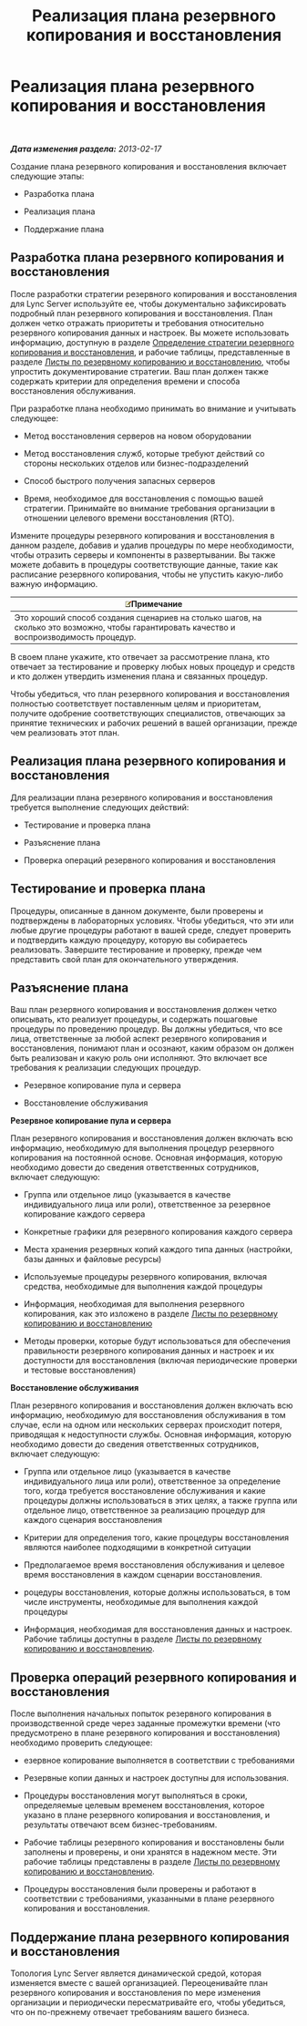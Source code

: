 ﻿---
title: Реализация плана резервного копирования и восстановления
TOCTitle: Реализация плана резервного копирования и восстановления
ms:assetid: 9f562ef1-3804-41e2-b3e4-d45b2e8c63c9
ms:mtpsurl: https://technet.microsoft.com/ru-ru/library/Hh202183(v=OCS.15)
ms:contentKeyID: 52058286
ms.date: 05/19/2016
mtps_version: v=OCS.15
ms.translationtype: HT
---

# Реализация плана резервного копирования и восстановления

 

_**Дата изменения раздела:** 2013-02-17_

Создание плана резервного копирования и восстановления включает следующие этапы:

  - Разработка плана

  - Реализация плана

  - Поддержание плана

## Разработка плана резервного копирования и восстановления

После разработки стратегии резервного копирования и восстановления для Lync Server используйте ее, чтобы документально зафиксировать подробный план резервного копирования и восстановления. План должен четко отражать приоритеты и требования относительно резервного копирования данных и настроек. Вы можете использовать информацию, доступную в разделе [Определение стратегии резервного копирования и восстановления](lync-server-2013-establishing-a-backup-and-restoration-strategy.md), и рабочие таблицы, представленные в разделе [Листы по резервному копированию и восстановлению](lync-server-2013-backup-and-restoration-worksheets.md), чтобы упростить документирование стратегии. Ваш план должен также содержать критерии для определения времени и способа восстановления обслуживания.

При разработке плана необходимо принимать во внимание и учитывать следующее:

  - Метод восстановления серверов на новом оборудовании

  - Метод восстановления служб, которые требуют действий со стороны нескольких отделов или бизнес-подразделений

  - Способ быстрого получения запасных серверов

  - Время, необходимое для восстановления с помощью вашей стратегии. Принимайте во внимание требования организации в отношении целевого времени восстановления (RTO).

Измените процедуры резервного копирования и восстановления в данном разделе, добавив и удалив процедуры по мере необходимости, чтобы отразить серверы и компоненты в развертывании. Вы также можете добавить в процедуры соответствующие данные, такие как расписание резервного копирования, чтобы не упустить какую-либо важную информацию.

<table>
<thead>
<tr class="header">
<th><img src="images/Gg398412.note(OCS.15).gif" title="note" alt="note" />Примечание</th>
</tr>
</thead>
<tbody>
<tr class="odd">
<td>Это хороший способ создания сценариев на столько шагов, на сколько это возможно, чтобы гарантировать качество и воспроизводимость процедур.</td>
</tr>
</tbody>
</table>


В своем плане укажите, кто отвечает за рассмотрение плана, кто отвечает за тестирование и проверку любых новых процедур и средств и кто должен утвердить изменения плана и связанных процедур.

Чтобы убедиться, что план резервного копирования и восстановления полностью соответствует поставленным целям и приоритетам, получите одобрение соответствующих специалистов, отвечающих за принятие технических и рабочих решений в вашей организации, прежде чем реализовать этот план.

## Реализация плана резервного копирования и восстановления

Для реализации плана резервного копирования и восстановления требуется выполнение следующих действий:

  - Тестирование и проверка плана

  - Разъяснение плана

  - Проверка операций резервного копирования и восстановления

## Тестирование и проверка плана

Процедуры, описанные в данном документе, были проверены и подтверждены в лабораторных условиях. Чтобы убедиться, что эти или любые другие процедуры работают в вашей среде, следует проверить и подтвердить каждую процедуру, которую вы собираетесь реализовать. Завершите тестирование и проверку, прежде чем представить свой план для окончательного утверждения.

## Разъяснение плана

Ваш план резервного копирования и восстановления должен четко описывать, кто реализует процедуры, и содержать пошаговые процедуры по проведению процедур. Вы должны убедиться, что все лица, ответственные за любой аспект резервного копирования и восстановления, понимают план и осознают, каким образом он должен быть реализован и какую роль они исполняют. Это включает все требования к реализации следующих процедур.

  - Резервное копирование пула и сервера

  - Восстановление обслуживания

**Резервное копирование пула и сервера**

План резервного копирования и восстановления должен включать всю информацию, необходимую для выполнения процедур резервного копирования на постоянной основе. Основная информация, которую необходимо довести до сведения ответственных сотрудников, включает следующую:

  - Группа или отдельное лицо (указывается в качестве индивидуального лица или роли), ответственное за резервное копирование каждого сервера

  - Конкретные графики для резервного копирования каждого сервера

  - Места хранения резервных копий каждого типа данных (настройки, базы данных и файловые ресурсы)

  - Используемые процедуры резервного копирования, включая средства, необходимые для выполнения каждой процедуры

  - Информация, необходимая для выполнения резервного копирования, как это изложено в разделе [Листы по резервному копированию и восстановлению](lync-server-2013-backup-and-restoration-worksheets.md)

  - Методы проверки, которые будут использоваться для обеспечения правильности резервного копирования данных и настроек и их доступности для восстановления (включая периодические проверки и тестовые восстановления)

**Восстановление обслуживания**

План резервного копирования и восстановления должен включать всю информацию, необходимую для восстановления обслуживания в том случае, если на одном или нескольких серверах происходит потеря, приводящая к недоступности службы. Основная информация, которую необходимо довести до сведения ответственных сотрудников, включает следующую:

  - Группа или отдельное лицо (указывается в качестве индивидуального лица или роли), ответственное за определение того, когда требуется восстановление обслуживания и какие процедуры должны использоваться в этих целях, а также группа или отдельное лицо, ответственное за реализацию процедур для каждого сценария восстановления

  - Критерии для определения того, какие процедуры восстановления являются наиболее подходящими в конкретной ситуации

  - Предполагаемое время восстановления обслуживания и целевое время восстановления в каждом сценарии восстановления.

  - роцедуры восстановления, которые должны использоваться, в том числе инструменты, необходимые для выполнения каждой процедуры

  - Информация, необходимая для восстановления данных и настроек. Рабочие таблицы доступны в разделе [Листы по резервному копированию и восстановлению](lync-server-2013-backup-and-restoration-worksheets.md).

## Проверка операций резервного копирования и восстановления

После выполнения начальных попыток резервного копирования в производственной среде через заданные промежутки времени (что предусмотрено в плане резервного копирования и восстановления) необходимо проверить следующее:

  - езервное копирование выполняется в соответствии с требованиями

  - Резервные копии данных и настроек доступны для использования.

  - Процедуры восстановления могут выполняться в сроки, определяемые целевым временем восстановления, которое указано в плане резервного копирования и восстановления, и результаты отвечают всем бизнес-требованиям.

  - Рабочие таблицы резервного копирования и восстановлены были заполнены и проверены, и они хранятся в надежном месте. Эти рабочие таблицы представлены в разделе [Листы по резервному копированию и восстановлению](lync-server-2013-backup-and-restoration-worksheets.md).

  - Процедуры восстановления были проверены и работают в соответствии с требованиями, указанными в плане резервного копирования и восстановления.

## Поддержание плана резервного копирования и восстановления

Топология Lync Server является динамической средой, которая изменяется вместе с вашей организацией. Переоценивайте план резервного копирования и восстановления по мере изменения организации и периодически пересматривайте его, чтобы убедиться, что он по-прежнему отвечает требованиям вашего бизнеса.

